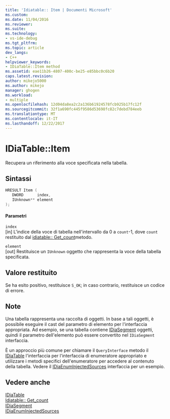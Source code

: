 ```yaml
---
title: 'Idiatable:: Item | Documenti Microsoft'
ms.custom: 
ms.date: 11/04/2016
ms.reviewer: 
ms.suite: 
ms.technology:
- vs-ide-debug
ms.tgt_pltfrm: 
ms.topic: article
dev_langs:
- C++
helpviewer_keywords:
- IDiaTable::Item method
ms.assetid: eae11b26-4807-400c-be25-e85bbc0c6b20
caps.latest.revision: 
author: mikejo5000
ms.author: mikejo
manager: ghogen
ms.workload:
- multiple
ms.openlocfilehash: 12d04da8ea2c2a136b61924578fcb925b17fc12f
ms.sourcegitcommit: 32f1a690fc445f9586d53698fc82c7debd784eeb
ms.translationtype: MT
ms.contentlocale: it-IT
ms.lasthandoff: 12/22/2017
---
```

# <a name="idiatableitem"></a>IDiaTable::Item
Recupera un riferimento alla voce specificata nella tabella.  
  
## <a name="syntax"></a>Sintassi  
  
```C++  
HRESULT Item (   
   DWORD      index,  
   IUnknown** element  
);  
```  
  
#### <a name="parameters"></a>Parametri  
 `index`  
 [in] L'indice della voce di tabella nell'intervallo da 0 a `count`-1, dove `count` restituito dal [idiatable:: Get_count](../../debugger/debug-interface-access/idiatable-get-count.md)metodo.  
  
 `element`  
 [out] Restituisce un `IUnknown` oggetto che rappresenta la voce della tabella specificata.  
  
## <a name="return-value"></a>Valore restituito  
 Se ha esito positivo, restituisce `S_OK`; in caso contrario, restituisce un codice di errore.  
  
## <a name="remarks"></a>Note  
 Una tabella rappresenta una raccolta di oggetti. In base a tali oggetti, è possibile eseguire il cast del parametro di elemento per l'interfaccia appropriata. Ad esempio, se una tabella contiene [IDiaSegment](../../debugger/debug-interface-access/idiasegment.md) oggetti, quindi il parametro dell'elemento può essere convertito nel `IDiaSegment` interfaccia.  
  
 È un approccio più comune per chiamare il `QueryInterface` metodo il [IDiaTable](../../debugger/debug-interface-access/idiatable.md) l'interfaccia per l'interfaccia di enumeratore appropriato e utilizzare i metodi specifici dell'enumeratore per accedere al contenuto della tabella. Vedere il [IDiaEnumInjectedSources](../../debugger/debug-interface-access/idiaenuminjectedsources.md) interfaccia per un esempio.  
  
## <a name="see-also"></a>Vedere anche  
 [IDiaTable](../../debugger/debug-interface-access/idiatable.md)   
 [Idiatable:: Get_count](../../debugger/debug-interface-access/idiatable-get-count.md)   
 [IDiaSegment](../../debugger/debug-interface-access/idiasegment.md)   
 [IDiaEnumInjectedSources](../../debugger/debug-interface-access/idiaenuminjectedsources.md)